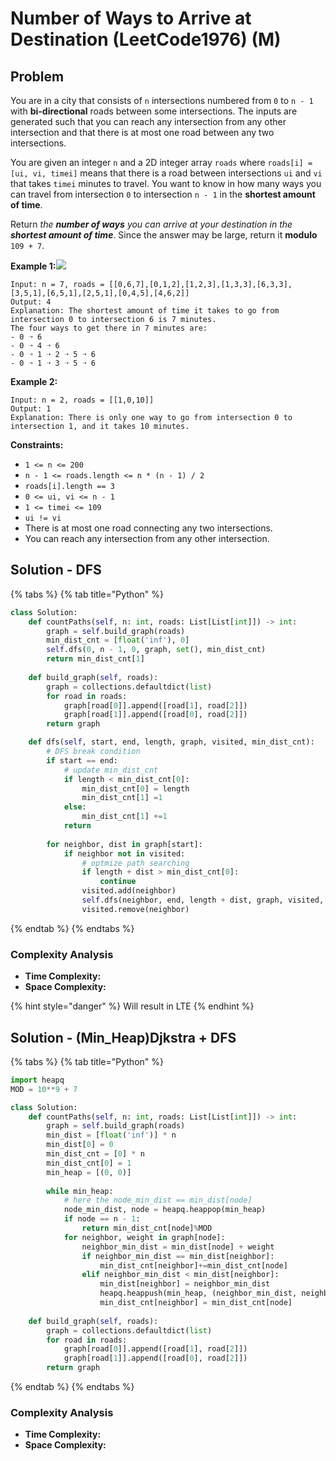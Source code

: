 # Number of Ways to Arrive at Destination \(LeetCode1976\) \(M\)

## Problem

You are in a city that consists of `n` intersections numbered from `0` to `n - 1` with **bi-directional** roads between some intersections. The inputs are generated such that you can reach any intersection from any other intersection and that there is at most one road between any two intersections.

You are given an integer `n` and a 2D integer array `roads` where `roads[i] = [ui, vi, timei]` means that there is a road between intersections `ui` and `vi` that takes `timei` minutes to travel. You want to know in how many ways you can travel from intersection `0` to intersection `n - 1` in the **shortest amount of time**.

Return _the **number of ways** you can arrive at your destination in the **shortest amount of time**_. Since the answer may be large, return it **modulo** `109 + 7`.

**Example 1:**![](https://assets.leetcode.com/uploads/2021/07/17/graph2.png)

```text
Input: n = 7, roads = [[0,6,7],[0,1,2],[1,2,3],[1,3,3],[6,3,3],[3,5,1],[6,5,1],[2,5,1],[0,4,5],[4,6,2]]
Output: 4
Explanation: The shortest amount of time it takes to go from intersection 0 to intersection 6 is 7 minutes.
The four ways to get there in 7 minutes are:
- 0 ➝ 6
- 0 ➝ 4 ➝ 6
- 0 ➝ 1 ➝ 2 ➝ 5 ➝ 6
- 0 ➝ 1 ➝ 3 ➝ 5 ➝ 6
```

**Example 2:**

```text
Input: n = 2, roads = [[1,0,10]]
Output: 1
Explanation: There is only one way to go from intersection 0 to intersection 1, and it takes 10 minutes.
```

**Constraints:**

* `1 <= n <= 200`
* `n - 1 <= roads.length <= n * (n - 1) / 2`
* `roads[i].length == 3`
* `0 <= ui, vi <= n - 1`
* `1 <= timei <= 109`
* `ui != vi`
* There is at most one road connecting any two intersections.
* You can reach any intersection from any other intersection.

## Solution - DFS 

{% tabs %}
{% tab title="Python" %}
```python
class Solution:
    def countPaths(self, n: int, roads: List[List[int]]) -> int:
        graph = self.build_graph(roads)
        min_dist_cnt = [float('inf'), 0]
        self.dfs(0, n - 1, 0, graph, set(), min_dist_cnt)
        return min_dist_cnt[1]
        
    def build_graph(self, roads):
        graph = collections.defaultdict(list)
        for road in roads:
            graph[road[0]].append([road[1], road[2]])
            graph[road[1]].append([road[0], road[2]])
        return graph

    def dfs(self, start, end, length, graph, visited, min_dist_cnt):
        # DFS break condition
        if start == end:
            # update min_dist_cnt
            if length < min_dist_cnt[0]:
                min_dist_cnt[0] = length
                min_dist_cnt[1] =1
            else:
                min_dist_cnt[1] +=1
            return 
        
        for neighbor, dist in graph[start]:
            if neighbor not in visited:
                # optmize path searching
                if length + dist > min_dist_cnt[0]:
                    continue
                visited.add(neighbor)
                self.dfs(neighbor, end, length + dist, graph, visited, min_dist_cnt)
                visited.remove(neighbor)        
```
{% endtab %}
{% endtabs %}

### Complexity Analysis

* **Time Complexity:**
* **Space Complexity:**

{% hint style="danger" %}
Will result in LTE
{% endhint %}

## Solution - \(Min\_Heap\)Djkstra + DFS

{% tabs %}
{% tab title="Python" %}
```python
import heapq
MOD = 10**9 + 7

class Solution:
    def countPaths(self, n: int, roads: List[List[int]]) -> int:
        graph = self.build_graph(roads)
        min_dist = [float('inf')] * n
        min_dist[0] = 0
        min_dist_cnt = [0] * n
        min_dist_cnt[0] = 1
        min_heap = [(0, 0)]
        
        while min_heap:
            # here the node_min_dist == min_dist[node]
            node_min_dist, node = heapq.heappop(min_heap)
            if node == n - 1:
                return min_dist_cnt[node]%MOD
            for neighbor, weight in graph[node]:
                neighbor_min_dist = min_dist[node] + weight
                if neighbor_min_dist == min_dist[neighbor]:
                    min_dist_cnt[neighbor]+=min_dist_cnt[node]
                elif neighbor_min_dist < min_dist[neighbor]:
                    min_dist[neighbor] = neighbor_min_dist
                    heapq.heappush(min_heap, (neighbor_min_dist, neighbor))
                    min_dist_cnt[neighbor] = min_dist_cnt[node]
                
    def build_graph(self, roads):
        graph = collections.defaultdict(list)
        for road in roads:
            graph[road[0]].append([road[1], road[2]])
            graph[road[1]].append([road[0], road[2]])
        return graph
```
{% endtab %}
{% endtabs %}

### Complexity Analysis

* **Time Complexity:**
* **Space Complexity:**

